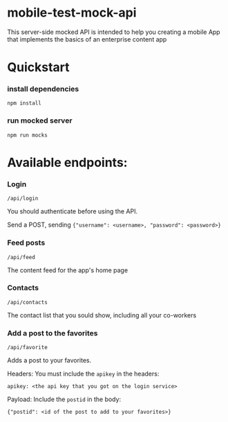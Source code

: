 # mobile-test-mock-api

This server-side mocked API is intended to help you creating a mobile App that implements
the basics of an enterprise content app

# Quickstart

### install dependencies

`npm install`

### run mocked server

`npm run mocks`

# Available endpoints:


### Login
`/api/login`

You should authenticate before using the API.

Send a POST, sending `{"username": <username>, "password": <password>}`

### Feed posts
`/api/feed`

The content feed for the app's home page

### Contacts
`/api/contacts`

The contact list that you sould show, including all your co-workers

### Add a post to the favorites
`/api/favorite`

Adds a post to your favorites.

Headers:
    You must include the `apikey` in the headers:

`apikey: <the api key that you got on the login service>`

Payload:
    Include the `postid` in the body:

`{"postid": <id of the post to add to your favorites>}`
        
